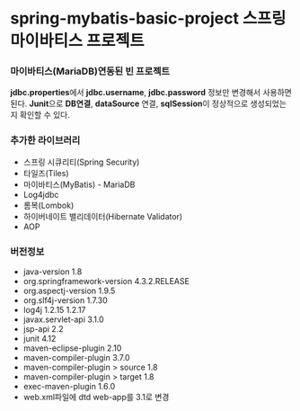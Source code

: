 # spring-mybatis-basic-project 스프링 마이바티스 프로젝트

### 마이바티스(MariaDB)연동된 빈 프로젝트
**jdbc.properties**에서 **jdbc.username**, **jdbc.password** 정보만 변경해서 사용하면 된다.
**Junit**으로 **DB연결**, **dataSource** 연결, **sqlSession**이 정상적으로 생성되었는지 확인할 수 있다.

### 추가한 라이브러리
* 스프링 시큐리티(Spring Security)
* 타일즈(Tiles)
* 마이바티스(MyBatis) - MariaDB
* Log4jdbc
* 롬복(Lombok)
* 하이버네이트 밸리데이터(Hibernate Validator)
* AOP

### 버전정보
* java-version 1.8
* org.springframework-version 4.3.2.RELEASE
* org.aspectj-version 1.9.5
* org.slf4j-version 1.7.30
* log4j 1.2.15 1.2.17
* javax.servlet-api 3.1.0
* jsp-api 2.2
* junit 4.12
* maven-eclipse-plugin 2.10
* maven-compiler-plugin 3.7.0
* maven-compiler-plugin > source 1.8
* maven-compiler-plugin > target 1.8
* exec-maven-plugin 1.6.0
* web.xml파일에 dtd web-app를 3.1로 변경